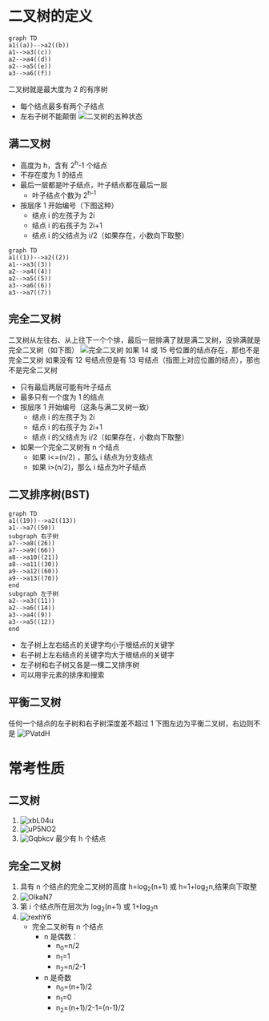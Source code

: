 # 二叉树的定义
```mermaid
graph TD
a1((a))-->a2((b))
a1-->a3((c))
a2-->a4((d))
a2-->a5((e))
a3-->a6((f))
```
二叉树就是最大度为 2 的有序树
- 每个结点最多有两个子结点
- 左右子树不能颠倒
![二叉树的五种状态](https://cdn.jsdelivr.net/gh/tippye/PicCloud@master/uPic/2022/10/16/QCn8el.png)
## 满二叉树
- 高度为 h，含有 2<sup>h</sup>-1 个结点
- 不存在度为 1 的结点
- 最后一层都是叶子结点，叶子结点都在最后一层
    - 叶子结点个数为 2<sup>h-1</sup>
- 按层序 1 开始编号（下图这种）
    - 结点 i 的左孩子为 2i
    - 结点 i 的右孩子为 2i+1
    - 结点 i 的父结点为 i/2（如果存在，小数向下取整）
```mermaid
graph TD
a1((1))-->a2((2))
a1-->a3((3))
a2-->a4((4))
a2-->a5((5))
a3-->a6((6))
a3-->a7((7))
```
## 完全二叉树
二叉树从左往右、从上往下一个个排，最后一层排满了就是满二叉树，没排满就是完全二叉树（如下图）
![完全二叉树](https://cdn.jsdelivr.net/gh/tippye/PicCloud@master/uPic/2022/10/16/zRngIx.png)
如果 14 或 15 号位置的结点存在，那也不是完全二叉树
如果没有 12 号结点但是有 13 号结点（指图上对应位置的结点），那也不是完全二叉树
- 只有最后两层可能有叶子结点
- 最多只有一个度为 1 的结点
- 按层序 1 开始编号（这条与满二叉树一致）
    - 结点 i 的左孩子为 2i
    - 结点 i 的右孩子为 2i+1
    - 结点 i 的父结点为 i/2（如果存在，小数向下取整）
- 如果一个完全二叉树有 n 个结点
    - 如果 i<=(n/2) ，那么 i 结点为分支结点
    - 如果 i>(n/2)，那么 i 结点为叶子结点
## 二叉排序树(BST)
```mermaid
graph TD
a1((19))-->a2((13))
a1-->a7((50))
subgraph 右子树
a7-->a8((26))
a7-->a9((66))
a8-->a10((21))
a8-->a11((30))
a9-->a12((60))
a9-->a13((70))
end
subgraph 左子树
a2-->a3((11))
a2-->a6((14))
a3-->a4((9))
a3-->a5((12))
end
```
- 左子树上左右结点的关键字均小于根结点的关键字
- 右子树上左右结点的关键字均大于根结点的关键字
- 左子树和右子树又各是一棵二叉排序树
- 可以用宇元素的排序和搜索
## 平衡二叉树
任何一个结点的左子树和右子树深度差不超过 1
下图左边为平衡二叉树，右边则不是
![PVatdH](https://cdn.jsdelivr.net/gh/tippye/PicCloud@master/uPic/2022/10/16/PVatdH.png)

# 常考性质
## 二叉树
1. ![xbL04u](https://cdn.jsdelivr.net/gh/tippye/PicCloud@master/uPic/2022/10/16/xbL04u.png)
2. ![uP5NO2](https://cdn.jsdelivr.net/gh/tippye/PicCloud@master/uPic/2022/10/16/uP5NO2.png)
3. ![Gqbkcv](https://cdn.jsdelivr.net/gh/tippye/PicCloud@master/uPic/2022/10/16/Gqbkcv.png)
    最少有 h 个结点
## 完全二叉树
1. 具有 n 个结点的完全二叉树的高度 h=log<sub>2</sub>(n+1) 或 h=1+log<sub>2</sub>n,结果向下取整
2. ![OlkaN7](https://cdn.jsdelivr.net/gh/tippye/PicCloud@master/uPic/2022/10/16/OlkaN7.png)
3. 第 i 个结点所在层次为 log<sub>2</sub>(n+1) 或 1+log<sub>2</sub>n
4. 
    ![rexhY6](https://cdn.jsdelivr.net/gh/tippye/PicCloud@master/uPic/2022/10/16/rexhY6.png)
    - 完全二叉树有 n 个结点
        - n 是偶数：
            - n<sub>0</sub>=n/2
            - n<sub>1</sub>=1
            - n<sub>2</sub>=n/2-1
        - n 是奇数
           - n<sub>0</sub>=(n+1)/2
            - n<sub>1</sub>=0
            - n<sub>2</sub>=(n+1)/2-1=(n-1)/2
